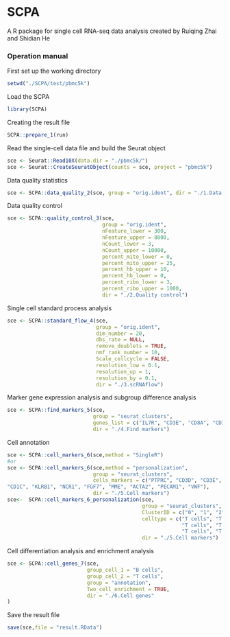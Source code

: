 # SCPA
A R package for single cell RNA-seq data analysis created by Ruiqing Zhai and Shidian He

### Operation manual

First set up the working directory

````R
setwd("./SCPA/test/pbmc5k")
````

 Load the SCPA 

````R
library(SCPA)
````

 Creating the result file 

````R
SCPA::prepare_1(run)
````

Read the single-cell data file and build the Seurat object

````R
sce <- Seurat::Read10X(data.dir = "./pbmc5k/")
sce <- Seurat::CreateSeuratObject(counts = sce, project = "pbmc5k")
````

 Data quality statistics 

````R
sce <- SCPA::data_quality_2(sce, group = "orig.ident", dir = "./1.Data quality")
````

 Data quality control 

````R
sce <- SCPA::quality_control_3(sce,
                               group = "orig.ident",
                               nFeature_lower = 300,
                               nFeature_upper = 8000,
                               nCount_lower = 3,
                               nCount_upper = 10000,
                               percent_mito_lower = 0,
                               percent_mito_upper = 25,
                               percent_hb_upper = 10,
                               percent_hb_lower = 0,
                               percent_ribo_lower = 3,
                               percent_ribo_upper = 1000,
                               dir = "./2.Quality control")
````

Single cell standard process analysis

````R
sce <- SCPA::standard_flow_4(sce,
                             group = "orig.ident",
                             dim_number = 20,
                             dbs_rate = NULL,
                             remove_doublets = TRUE,
                             nmf_rank_number = 10,
                             Scale_cellcycle = FALSE,
                             resolution_low = 0.1,
                             resolution_up = 1,
                             resolution_by = 0.1,
                             dir = "./3.scRNAflow")
````

Marker gene expression analysis and subgroup difference analysis

````R
sce <- SCPA::find_markers_5(sce,
                            group = "seurat_clusters",
                            genes_list = c("IL7R", "CD3E", "CD8A", "CD3D", "CD2"),
                            dir = "./4.Find markers")
````

Cell  annotation

````R
sce <- SCPA::cell_markers_6(sce,method = "SingleR")
#or
sce <- SCPA::cell_markers_6(sce,method = "personalization",
                            group = "seurat_clusters",
                            cells_markers = c("PTPRC", "CD3D", "CD3E", "CD4", "CD8A", "CD19", "CD79A", "MS4A1","IGHG1", "MZB1", "SDC1", "CD68", "CD163", "CD14", "LAMP3", "IDO1", "IDO2", "CD1E",
"CD1C", "KLRB1", "NCR1", "FGF7", "MME", "ACTA2", "PECAM1", "VWF"),
                            dir = "./5.Cell markers")
sce<-  SCPA::cell_markers_6_personalization(sce,
                                            group = "seurat_clusters",
                                            ClusterID = c("0", "1", "2", "3", "4", "5", "6", "7", "8", "9", "10", "11", "12", "13", "14", "15", "16"),
                                            celltype = c("T cells", "T cells", "T cells", "B cells", "T cells", "Monocyte",
                                                         "T cells", "T cells", "B cells", "NK cells","T cells", "T cells",
                                                         "T cells", "T cells", "Monocyte","T cells", "T cells"),
                                            dir = "./5.Cell markers")
````

Cell differentiation analysis and enrichment analysis

````R
sce <- SCPA::cell_genes_7(sce,
                          group_cell_1 = "B cells",
                          group_cell_2 = "T cells",
                          group = "annotation",
                          Two_cell_enrichment = TRUE,
                          dir = "./6.Cell genes"
)
````

 Save the result file 

````R
save(sce,file = "result.RData")
````

